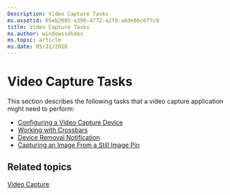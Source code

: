 ```yaml
---
Description: Video Capture Tasks
ms.assetid: 65eb2005-a390-4772-a2f8-a6de86c6f7c9
title: Video Capture Tasks
ms.author: windowssdkdev
ms.topic: article
ms.date: 05/31/2018
---
```


# Video Capture Tasks

This section describes the following tasks that a video capture application might need to perform:

-   [Configuring a Video Capture Device](configuring-a-video-capture-device.md)
-   [Working with Crossbars](working-with-crossbars.md)
-   [Device Removal Notification](device-removal-notification.md)
-   [Capturing an Image From a Still Image Pin](capturing-an-image-from-a-still-image-pin.md)

## Related topics

<dl> <dt>

[Video Capture](video-capture.md)
</dt> </dl>

 

 




